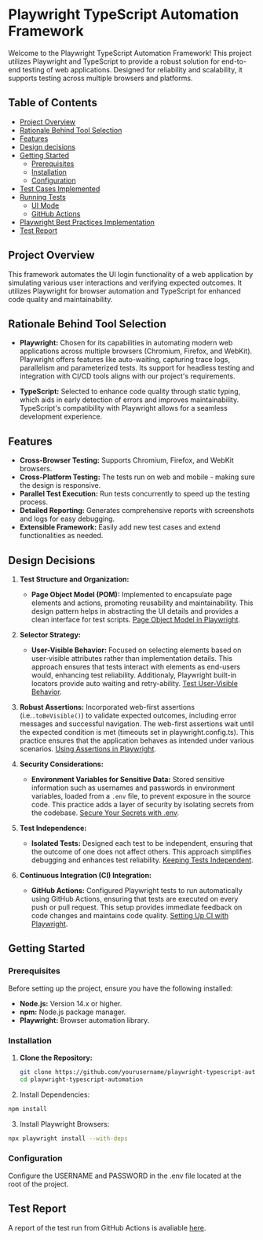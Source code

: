 # Playwright TypeScript Automation Framework

Welcome to the Playwright TypeScript Automation Framework! This project utilizes Playwright and TypeScript to provide a robust solution for end-to-end testing of web applications. Designed for reliability and scalability, it supports testing across multiple browsers and platforms.


## Table of Contents

- [Project Overview](#project-overview)
- [Rationale Behind Tool Selection](#rationale-behind-tool-selection)
- [Features](#features)
- [Design decisions](#design-decisions)
- [Getting Started](#getting-started)
  - [Prerequisites](#prerequisites)
  - [Installation](#installation)
  - [Configuration](#configuration)
- [Test Cases Implemented](#test-cases-implemented)
- [Running Tests](#running-tests)
  - [UI Mode](#ui-mode)
  - [GitHub Actions](#github-actions)
- [Playwright Best Practices Implementation](#playwright-best-practices-implementation)
- [Test Report](#test-report) 

## Project Overview

This framework automates the UI login functionality of a web application by simulating various user interactions and verifying expected outcomes. It utilizes Playwright for browser automation and TypeScript for enhanced code quality and maintainability.

## Rationale Behind Tool Selection

- **Playwright:** Chosen for its capabilities in automating modern web applications across multiple browsers (Chromium, Firefox, and WebKit). Playwright offers features like auto-waiting, capturing trace logs, parallelism and parameterized tests. Its support for headless testing and integration with CI/CD tools aligns with our project's requirements.

- **TypeScript:** Selected to enhance code quality through static typing, which aids in early detection of errors and improves maintainability. TypeScript's compatibility with Playwright allows for a seamless development experience.

## Features

- **Cross-Browser Testing:** Supports Chromium, Firefox, and WebKit browsers.
- **Cross-Platform Testing:** The tests run on web and mobile - making sure the design is responsive.
- **Parallel Test Execution:** Run tests concurrently to speed up the testing process.
- **Detailed Reporting:** Generates comprehensive reports with screenshots and logs for easy debugging.
- **Extensible Framework:** Easily add new test cases and extend functionalities as needed.

## Design Decisions

1. **Test Structure and Organization:**

   - **Page Object Model (POM):** Implemented to encapsulate page elements and actions, promoting reusability and maintainability. This design pattern helps in abstracting the UI details and provides a clean interface for test scripts. [Page Object Model in Playwright](https://playwright.dev/docs/test-structure#page-object-model).

2. **Selector Strategy:**

   - **User-Visible Behavior:** Focused on selecting elements based on user-visible attributes rather than implementation details. This approach ensures that tests interact with elements as end-users would, enhancing test reliability. Additionaly, Playwright built-in locators provide auto waiting and retry-ability. [Test User-Visible Behavior](https://playwright.dev/docs/best-practices#test-user-visible-behavior).

3. **Robust Assertions:** Incorporated web-first assertions (i.e.`.toBeVisible()`) to validate expected outcomes, including error messages and successful navigation. The web-first assertions wait until the expected condition is met (timeouts set in playwright.config.ts). This practice ensures that the application behaves as intended under various scenarios. [Using Assertions in Playwright](https://playwright.dev/docs/best-practices#use-web-first-assertions).

4. **Security Considerations:**

   - **Environment Variables for Sensitive Data:** Stored sensitive information such as usernames and passwords in environment variables, loaded from a `.env` file, to prevent exposure in the source code. This practice adds a layer of security by isolating secrets from the codebase. [Secure Your Secrets with .env](https://blog.gitguardian.com/secure-your-secrets-with-env/).

5. **Test Independence:**

   - **Isolated Tests:** Designed each test to be independent, ensuring that the outcome of one does not affect others. This approach simplifies debugging and enhances test reliability. [Keeping Tests Independent](https://playwright.dev/docs/best-practices#keep-tests-independent).

6. **Continuous Integration (CI) Integration:**
   - **GitHub Actions:** Configured Playwright tests to run automatically using GitHub Actions, ensuring that tests are executed on every push or pull request. This setup provides immediate feedback on code changes and maintains code quality. [Setting Up CI with Playwright](https://playwright.dev/docs/ci-intro).

## Getting Started

### Prerequisites

Before setting up the project, ensure you have the following installed:

- **Node.js:** Version 14.x or higher.
- **npm:** Node.js package manager.
- **Playwright:** Browser automation library.

### Installation

1. **Clone the Repository:**

   ```bash
   git clone https://github.com/yourusername/playwright-typescript-automation.git
   cd playwright-typescript-automation
   ```

2. Install Dependencies:

```bash
npm install
````

3. Install Playwright Browsers:

```bash
npx playwright install --with-deps
```

### Configuration

Configure the USERNAME and PASSWORD in the .env file located at the root of the project.

## Test Report

A report of the test run from GitHub Actions is avaliable [here](https://milena6.github.io/playwright/).
